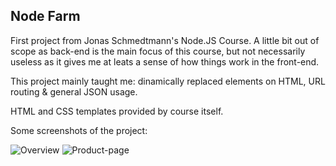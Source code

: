 <h2>Node Farm</h2>

First project from Jonas Schmedtmann's Node.JS Course. A little bit out of scope as back-end is the main focus of this course, but not necessarily useless as it gives me at leats a sense of how things work in the front-end.

This project mainly taught me: dinamically replaced elements on HTML, URL routing & general JSON usage.

HTML and CSS templates provided by course itself.

Some screenshots of the project:

![Overview](node-farm/Screenshot_1.png?raw=true)
![Product-page](node-farm/Screenshot_2.png?raw=true)
